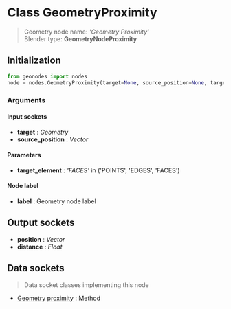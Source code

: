 
# Class GeometryProximity

> Geometry node name: _'Geometry Proximity'_<br>Blender type:  **GeometryNodeProximity**

## Initialization


```python
from geonodes import nodes
node = nodes.GeometryProximity(target=None, source_position=None, target_element='FACES', label=None)
```


### Arguments


#### Input sockets



- **target** : _Geometry_
- **source_position** : _Vector_



#### Parameters



- **target_element** : _'FACES'_ in ('POINTS', 'EDGES', 'FACES')



#### Node label



- **label** : Geometry node label



## Output sockets



- **position** : _Vector_
- **distance** : _Float_



## Data sockets

> Data socket classes implementing this node


- [Geometry](../sockets/Geometry.md) [proximity](../sockets/Geometry.md#proximity) : Method


